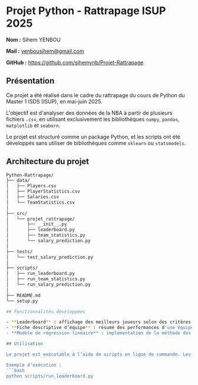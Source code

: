 # Projet Python - Rattrapage ISUP 2025

**Nom :** Sihem YENBOU

**Mail :** yenbousihem@gmail.com

**GitHub :** https://github.com/sihemynb/Projet-Rattrapage

## Présentation

Ce projet a été réalisé dans le cadre du rattrapage du cours de Python du Master 1 ISDS (ISUP), en mai-juin 2025.

L'objectif est d'analyser des données de la NBA à partir de plusieurs fichiers `.csv`, en utilisant exclusivement les bibliothèques `numpy`, `pandas`, `matplotlib` et `seaborn`.

Le projet est structuré comme un package Python, et les scripts ont été développés sans utiliser de bibliothèques comme `sklearn` ou `statsmodels`.

## Architecture du projet

```bash
Python-Rattrapage/
├── data/
│   ├── Players.csv
│   ├── PlayerStatistics.csv
│   ├── Salaries.csv
│   └── TeamStatistics.csv
│
├── src/
│   └── projet_rattrapage/
│       ├── __init__.py
│       ├── leaderboard.py
│       ├── team_statistics.py
│       └── salary_prediction.py
│
├── tests/
│   └── test_salary_prediction.py
│
├── scripts/
│   ├── run_leaderboard.py
│   ├── run_team_statistics.py
│   └── run_salary_prediction.py
│
├── README.md
└── setup.py

## Fonctionnalités développées

- **Leaderboard** : affichage des meilleurs joueurs selon des critères choisis (statistique, saison, playoffs/saison régulière).
- **Fiche descriptive d’équipe** : résumé des performances d'une équipe pour une saison donnée.
- **Modèle de régression linéaire** : implémentation de la méthode des moindres carrés pour prédire le salaire d’un joueur à partir de ses performances.

## Utilisation

Le projet est exécutable à l’aide de scripts en ligne de commande. Les données sont à placer dans un dossier `data/`.

Exemple d’exécution :
```bash
python scripts/run_leaderboard.py

